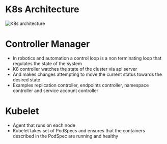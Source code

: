 # K8s Architecture

![K8s architecture](https://raw.githubusercontent.com/akhilputhiry/lti-sessions/master/kubernetes/k8-architecture.png)

# Controller Manager

* In robotics and automation a control loop is a non terminating loop that regulates the state of the system
* K8 controller watches the state of the cluster via api server
* And makes changes attempting to move the current status towards the desired state
* Examples replication controller, endpoints controller, namespace controller and service account controller

# Kubelet

* Agent that runs on each node
* Kubelet takes set of PodSpecs and ensures that the containers described in the PodSpec are running and healthy
